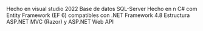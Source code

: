 Hecho en visual studio 2022
Base de datos SQL-Server
Hecho en n C# com Entity Framework (EF 6) compatibles con .NET Framework 4.8
Estructura ASP.NET MVC (Razor) y ASP.NET Web API


